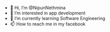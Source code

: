 - 👋 Hi, I’m @NipunNethmina
- 👀 I’m interested in app development
- 🌱 I’m currently learning Software Engineering 
- 📫 How to reach me in my facebook 

<!---
NipunNethmina/NipunNethmina is a ✨ special ✨ repository because its `README.md` (this file) appears on your GitHub profile.
You can click the Preview link to take a look at your changes.
--->
